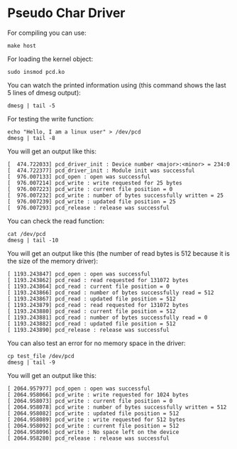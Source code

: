 # Pseudo Char Driver

For compiling you can use:
```console
make host
```

For loading the kernel object:
```console
sudo insmod pcd.ko 
```

You can watch the printed information using (this command shows the last 5 lines of dmesg output):
```console
dmesg | tail -5
```

For testing the write function:
```console
echo "Hello, I am a linux user" > /dev/pcd 
dmesg | tail -8
```

You will get an output like this:
```console
[  474.722033] pcd_driver_init : Device number <major>:<minor> = 234:0
[  474.722377] pcd_driver_init : Module init was successful
[  976.007133] pcd_open : open was successful
[  976.007214] pcd_write : write requested for 25 bytes
[  976.007223] pcd_write : current file position = 0
[  976.007232] pcd_write : number of bytes successfully written = 25
[  976.007239] pcd_write : updated file position = 25
[  976.007293] pcd_release : release was successful
```

You can check the read function:
```console
cat /dev/pcd 
dmesg | tail -10
```

You will get an output like this (the number of read bytes is 512 because it is the size of the memory driver):
```console
[ 1193.243847] pcd_open : open was successful
[ 1193.243862] pcd_read : read requested for 131072 bytes
[ 1193.243864] pcd_read : current file position = 0
[ 1193.243866] pcd_read : number of bytes successfully read = 512
[ 1193.243867] pcd_read : updated file position = 512
[ 1193.243879] pcd_read : read requested for 131072 bytes
[ 1193.243880] pcd_read : current file position = 512
[ 1193.243881] pcd_read : number of bytes successfully read = 0
[ 1193.243882] pcd_read : updated file position = 512
[ 1193.243890] pcd_release : release was successful
```
You can also test an error for no memory space in the driver:
```console
cp test_file /dev/pcd
dmesg | tail -9
```

You will get an output like this:
```console
[ 2064.957977] pcd_open : open was successful
[ 2064.958066] pcd_write : write requested for 1024 bytes
[ 2064.958073] pcd_write : current file position = 0
[ 2064.958078] pcd_write : number of bytes successfully written = 512
[ 2064.958082] pcd_write : updated file position = 512
[ 2064.958089] pcd_write : write requested for 512 bytes
[ 2064.958092] pcd_write : current file position = 512
[ 2064.958096] pcd_write : No space left on the device
[ 2064.958280] pcd_release : release was successful
```

